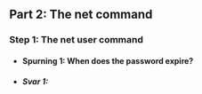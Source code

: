 ## Part 2: The net command
### Step 1: The net user command
* #### Spurning 1: When does the password expire?
* ##### Svar 1:
